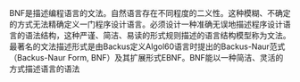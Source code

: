 BNF是描述编程语言的文法。自然语言存在不同程度的二义性。这种模糊、不确定的方式无法精确定义一门程序设计语言。必须设计一种准确无误地描述程序设计语言的语法结构，这种严谨、简洁、易读的形式规则描述的语言结构模型称为文法。最著名的文法描述形式是由Backus定义Algol60语言时提出的Backus-Naur范式（Backus-Naur Form, BNF）及其扩展形式EBNF。BNF能以一种简洁、灵活的方式描述语言的语法

